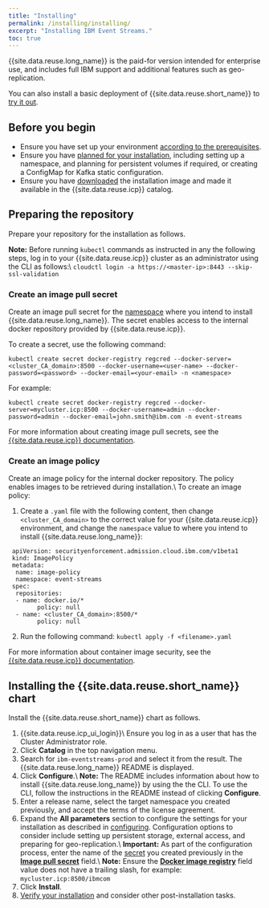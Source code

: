 ```yaml
---
title: "Installing"
permalink: /installing/installing/
excerpt: "Installing IBM Event Streams."
toc: true
---
```


{{site.data.reuse.long_name}} is the paid-for version intended for enterprise use, and includes full IBM support and additional features such as geo-replication.

You can also install a basic deployment of {{site.data.reuse.short_name}} to [try it out](../trying-out).

## Before you begin

- Ensure you have set up your environment [according to the prerequisites](../prerequisites).
- Ensure you have [planned for your installation](../planning), including setting up a namespace, and planning for persistent volumes if required, or creating a ConfigMap for Kafka static configuration.
- Ensure you have [downloaded](../downloading) the installation image and made it available in the {{site.data.reuse.icp}} catalog.

## Preparing the repository

Prepare your repository for the installation as follows.

**Note:** Before running `kubectl` commands as instructed in any the following steps, log in to your {{site.data.reuse.icp}} cluster as an administrator using the CLI as follows:\\
`cloudctl login -a https://<master-ip>:8443 --skip-ssl-validation`

### Create an image pull secret

Create an image pull secret for the [namespace](../planning/#namespaces) where you intend to install {{site.data.reuse.long_name}}. The secret enables access to the internal docker repository provided by {{site.data.reuse.icp}}.

To create a secret, use the following command:

`kubectl create secret docker-registry regcred --docker-server=<cluster_CA_domain>:8500 --docker-username=<user-name> --docker-password=<password> --docker-email=<your-email> -n <namespace>`

For example:

`kubectl create secret docker-registry regcred --docker-server=mycluster.icp:8500 --docker-username=admin --docker-password=admin --docker-email=john.smith@ibm.com -n event-streams`

For more information about creating image pull secrets, see the [{{site.data.reuse.icp}} documentation](https://www.ibm.com/support/knowledgecenter/SSBS6K_3.1.1/manage_images/imagepullsecret.html).

### Create an image policy

Create an image policy for the internal docker repository. The policy enables images to be retrieved during installation.\\
To create an image policy:

1. Create a `.yaml` file with the following content, then change `<cluster_CA_domain>` to the correct value for your {{site.data.reuse.icp}} environment, and change the `namespace` value to where you intend to install {{site.data.reuse.long_name}}:
```
 apiVersion: securityenforcement.admission.cloud.ibm.com/v1beta1
 kind: ImagePolicy
 metadata:
  name: image-policy
  namespace: event-streams
 spec:
  repositories:
  - name: docker.io/*
        policy: null
  - name: <cluster_CA_domain>:8500/*
        policy: null
 ```
2. Run the following command: `kubectl apply -f <filename>.yaml`

For more information about container image security, see the [{{site.data.reuse.icp}} documentation](https://www.ibm.com/support/knowledgecenter/SSBS6K_3.1.1/manage_images/image_security.html).

## Installing the {{site.data.reuse.short_name}} chart

Install the {{site.data.reuse.short_name}} chart as follows.

1. {{site.data.reuse.icp_ui_login}}\\
   Ensure you log in as a user that has the Cluster Administrator role.
2. Click **Catalog** in the top navigation menu.
2. Search for `ibm-eventstreams-prod` and select it from the result. The {{site.data.reuse.long_name}} README is displayed.
3. Click **Configure**.\\
   **Note:** The README includes information about how to install {{site.data.reuse.long_name}} by using the the CLI. To use the CLI, follow the instructions in the README instead of clicking **Configure**.
4. Enter a release name, select the target namespace you created previously, and accept the terms of the license agreement.
5. Expand the **All parameters** section to configure the settings for your installation as described in [configuring](../configuring). Configuration options to consider include setting up persistent storage, external access, and preparing for geo-replication.\\
   **Important:** As part of the configuration process, enter the name of the [secret](#preparing-the-repository) you created previously in the [**Image pull secret**](../configuring/#global-install-settings) field.\\
   **Note:** Ensure the [**Docker image registry**](../configuring/#global-install-settings) field value does not have a trailing slash, for example: `mycluster.icp:8500/ibmcom`
6. Click **Install**.
7. [Verify your installation](../post-installation/#verifying-your-installation) and consider other post-installation tasks.
